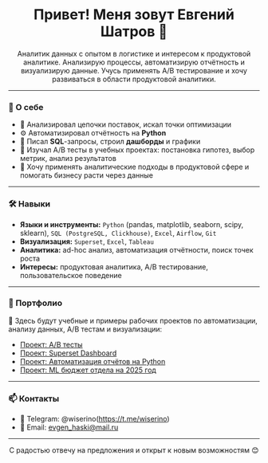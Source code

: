 <h1 align="center">Привет! Меня зовут Евгений Шатров 👋</h1>

<p align="center">
Аналитик данных с опытом в логистике и интересом к продуктовой аналитике.  
Анализирую процессы, автоматизирую отчётность и визуализирую данные.  
Учусь применять A/B тестирование и хочу развиваться в области продуктовой аналитики.
</p>

---

### 💼 О себе

- 🧠 Анализировал цепочки поставок, искал точки оптимизации  
- ⚙️ Автоматизировал отчётность на **Python**  
- 🧾 Писал **SQL**-запросы, строил **дашборды** и графики  
- 🧪 Изучал A/B тесты в учебных проектах: постановка гипотез, выбор метрик, анализ результатов  
- 🚀 Хочу применять аналитические подходы в продуктовой сфере и помогать бизнесу расти через данные  

---

### 🛠️ Навыки

- **Языки и инструменты:** `Python` (pandas, matplotlib, seaborn, scipy, sklearn), `SQL (PostgreSQL, Clickhouse)`, `Excel`, `Airflow`, `Git`
- **Визуализация:** `Superset`, `Excel`, `Tableau`
- **Аналитика:** ad-hoc анализ, автоматизация отчётности, поиск точек роста
- **Интересы:** продуктовая аналитика, A/B тестирование, пользовательское поведение

---

### 📂 Портфолио

📝 Здесь будут учебные и примеры рабочих проектов по автоматизации, анализу данных, A/B тестам и визуализации:

- [Проект: A/B тесты](https://github.com/EvgenHaski/AB-tests)  
- [Проект: Superset Dashboard](https://github.com/EvgenHaski/Superset)  
- [Проект: Автоматизация отчётов на Python](https://github.com/EvgenHaski/Automation-of-reporting)
- [Проект: ML бюджет отдела на 2025 год](https://github.com/EvgenHaski/ML_budget_2025)  
---

### 📫 Контакты
 
- 💬 Telegram: @wiserino(https://t.me/wiserino)  
- 📧 Email: evgen_haski@mail.ru

---

<p align="center">
С радостью отвечу на предложения и открыт к новым возможностям 😊
</p>
